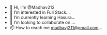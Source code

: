 - 👋 Hi, I’m @Madhav212
- 👀 I’m interested in Full Stack...
- 🌱 I’m currently learning Hasura...
- 💞️ I’m looking to collaborate on ...
- 📫 How to reach me madhavj211@gmail.com...

<!---
Madhav212/Madhav212 is a ✨ special ✨ repository because its `README.md` (this file) appears on your GitHub profile.
You can click the Preview link to take a look at your changes.
--->
